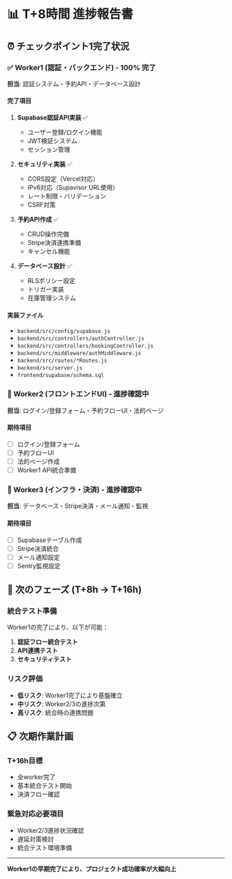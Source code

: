 # 📊 T+8時間 進捗報告書

## ⏰ チェックポイント1完了状況

### ✅ Worker1 (認証・バックエンド) - 100% 完了
**担当**: 認証システム・予約API・データベース設計

#### 完了項目
1. **Supabase認証API実装** ✅
   - ユーザー登録/ログイン機能
   - JWT検証システム
   - セッション管理

2. **セキュリティ実装** ✅
   - CORS設定（Vercel対応）
   - IPv6対応（Supavisor URL使用）
   - レート制限・バリデーション
   - CSRF対策

3. **予約API作成** ✅
   - CRUD操作完備
   - Stripe決済連携準備
   - キャンセル機能

4. **データベース設計** ✅
   - RLSポリシー設定
   - トリガー実装
   - 在庫管理システム

#### 実装ファイル
- `backend/src/config/supabase.js`
- `backend/src/controllers/authController.js`
- `backend/src/controllers/bookingController.js`
- `backend/src/middleware/authMiddleware.js`
- `backend/src/routes/*Routes.js`
- `backend/src/server.js`
- `frontend/supabase/schema.sql`

### 🔄 Worker2 (フロントエンドUI) - 進捗確認中
**担当**: ログイン/登録フォーム・予約フローUI・法的ページ

#### 期待項目
- [ ] ログイン/登録フォーム
- [ ] 予約フローUI
- [ ] 法的ページ作成
- [ ] Worker1 API統合準備

### 🔄 Worker3 (インフラ・決済) - 進捗確認中
**担当**: データベース・Stripe決済・メール通知・監視

#### 期待項目
- [ ] Supabaseテーブル作成
- [ ] Stripe決済統合
- [ ] メール通知設定
- [ ] Sentry監視設定

## 🎯 次のフェーズ (T+8h → T+16h)

### 統合テスト準備
Worker1の完了により、以下が可能：
1. **認証フロー統合テスト**
2. **API連携テスト**
3. **セキュリティテスト**

### リスク評価
- **低リスク**: Worker1完了により基盤確立
- **中リスク**: Worker2/3の進捗次第
- **高リスク**: 統合時の連携問題

## 📋 次期作業計画

### T+16h目標
- 全worker完了
- 基本統合テスト開始
- 決済フロー確認

### 緊急対応必要項目
- Worker2/3進捗状況確認
- 遅延対策検討
- 統合テスト環境準備

---
**Worker1の早期完了により、プロジェクト成功確率が大幅向上**